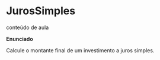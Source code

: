 # JurosSimples
conteúdo de aula

**Enunciado**

Calcule o montante final de um investimento a juros simples.
